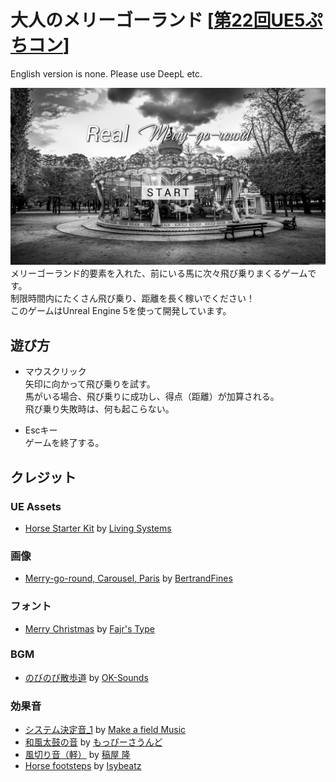 # 大人のメリーゴーランド [[第22回UE5ぷちコン](https://historia.co.jp/ue5petitcon22)]

English version is none. Please use DeepL etc.  

![image1](./image1.png)  
メリーゴーランド的要素を入れた、前にいる馬に次々飛び乗りまくるゲームです。  
制限時間内にたくさん飛び乗り、距離を長く稼いでください！  
このゲームはUnreal Engine 5を使って開発しています。  

## 遊び方

- マウスクリック  
  矢印に向かって飛び乗りを試す。  
  馬がいる場合、飛び乗りに成功し、得点（距離）が加算される。  
  飛び乗り失敗時は、何も起こらない。  

- Escキー  
  ゲームを終了する。  

## クレジット

### UE Assets
- [Horse Starter Kit](https://www.unrealengine.com/marketplace/en-US/product/horse-starter-kit) by
  [Living Systems](https://www.unrealengine.com/marketplace/en-US/profile/Living+Systems)

### 画像
- [Merry-go-round, Carousel, Paris](https://pixabay.com/photos/merry-go-round-carousel-paris-4965906/) by
  [BertrandFines](https://pixabay.com/users/bertrandfines-12985614/)

### フォント
- [Merry Christmas](https://www.dafont.com/merry-christmas-3.font) by
  [Fajr's Type](https://www.dafont.com/profile.php?user=1084072)

### BGM
- [のびのび散歩道](https://dova-s.jp/bgm/play3897.html) by
  [OK-Sounds](https://dova-s.jp/_contents/author/profile145.html)

### 効果音
- [システム決定音_1](https://dova-s.jp/se/play478.html) by
  [Make a field Music](https://dova-s.jp/_contents/author/profile164.html)
- [和風太鼓の音](https://dova-s.jp/se/play088.html) by
  [もっぴーさうんど](https://dova-s.jp/_contents/author/profile060.html)
- [風切り音（軽）](https://dova-s.jp/se/play1422.html) by
  [稿屋 隆](https://dova-s.jp/_contents/author/profile000.html)
- [Horse footsteps](https://pixabay.com/sound-effects/horse-footsteps-189992/) by
  [Isybeatz](https://pixabay.com/users/isybeatz-34983879/)

